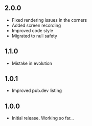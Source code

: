 ## 2.0.0

* Fixed rendering issues in the corners
* Added screen recording
* Improved code style
* Migrated to null safety

## 1.1.0

* Mistake in evolution

## 1.0.1

* Improved pub.dev listing

## 1.0.0

* Initial release. Working so far...
